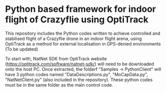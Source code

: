 # Python based framework for indoor flight of Crazyflie using OptiTrack
This repository includes the Python codes written to achieve controlled and stabilised flight of a Crazyflie drone in an indoor flight arena, using OptiTrack as a method for external localisation in GPS-denied environments 
(To be updated)

To start with, NatNet SDK from OptiTrack website (https://optitrack.com/software/natnet-sdk/) will need to be downloaded onto the host PC.
Once extracted, the folderf "Samples -> PythonClient" will have 3 python codes named "DataDescriptions.py", "MoCapData.py", "NatNetClient.py" (also included in the repository). These python codes must be in the same folder as the main control code.

